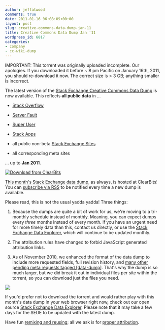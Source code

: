 ```yaml
---
author: jeffatwood
comments: true
date: 2011-01-16 06:08:09+00:00
layout: post
slug: creative-commons-data-dump-jan-11
title: Creative Commons Data Dump Jan '11
wordpress_id: 6817
categories:
- company
- cc-wiki-dump
---
```


IMPORTANT: This torrent was originally uploaded incomplete. Our apologies. If you downloaded it before ~ 8 pm Pacific on January 16th, 2011, you should re-download it now. The correct size is > 3 GB; anything smaller is incorrect.

The latest version of the [Stack Exchange Creative Commons Data Dump](http://blog.stackoverflow.com/2009/06/stack-overflow-creative-commons-data-dump/) is now available. This reflects **all public data** in …





  * [Stack Overflow](http://stackoverflow.com)

  * [Server Fault](http://serverfault.com)

  * [Super User](http://superuser.com)

  * [Stack Apps](http://stackapps.com)

  * all public non-beta [Stack Exchange Sites](http://stackexchange.com/sites)

  * all corresponding meta sites


… up to **Jan 2011**.

[![Download from ClearBits](http://www.clearbits.net/images/btn/CB-download.png)](http://www.clearbits.net/get/1587-jan-2011.torrent)

[This month's Stack Exchange data dump](http://www.clearbits.net/torrents/1587-jan-2011), as always, is hosted at ClearBits! You can [subscribe via RSS](http://www.clearbits.net/feeds/creator/146-stack-overflow-data-dump.rss) to be notified every time a new dump is available.

Please read, this is not the usual yadda yadda! Three things:





  1. Because the dumps are quite a bit of work for us, we're moving to a tri-monthly schedule instead of monthly. Meaning, you can expect dumps every _three_ months instead of every month. If you have an urgent need for more timely data than this, contact us directly, or use the [Stack Exchange Data Explorer](http://data.stackexchange.com), which will continue to be updated monthly.

  2. The attribution rules have changed to forbid JavaScript generated attribution links.

  3. As of November 2010, we enhanced the format of the data dump to include more requested fields, full revision history, and [many other pending meta requests tagged [data-dump]](http://meta.stackoverflow.com/questions/tagged/data-dump%2bstatus-completed?sort=active). That's why the dump is so much larger, but we did break it out in individual files per site within the torrent, so you can download just the files you need. 

![](/blog/images/wordpress/clearbits-torrent-files.png)



If you'd prefer not to download the torrent and would rather play with this month's data dump in your web browser right now, check out our open source [Stack Exchange Data Explorer](http://data.stackexchange.com). Please note that it may take a few days for the SEDE to be updated with the latest dump.

Have fun [remixing and reusing](http://creativecommons.org/licenses/by-sa/2.5/); all we ask is for [proper attribution](http://blog.stackoverflow.com/2009/06/attribution-required/).
